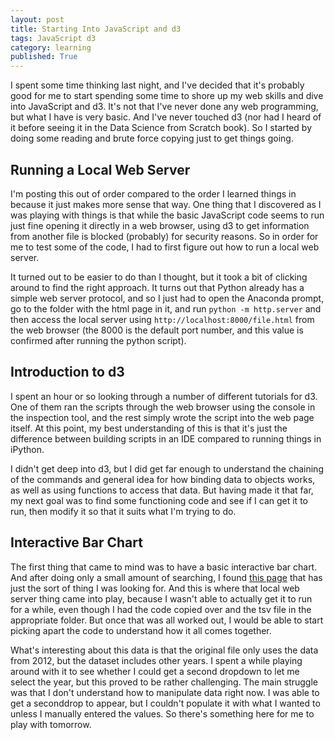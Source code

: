 ```yaml
---
layout: post
title: Starting Into JavaScript and d3
tags: JavaScript d3
category: learning
published: True
---
```


I spent some time thinking last night, and I've decided that it's probably good for me to start spending some time to shore up my web skills and dive into JavaScript and d3. It's not that I've never done any web programming, but what I have is very basic. And I've never touched d3 (nor had I heard of it before seeing it in the Data Science from Scratch book). So I started by doing some reading and brute force copying just to get things going.

## Running a Local Web Server

I'm posting this out of order compared to the order I learned things in because it just makes more sense that way. One thing that I discovered as I was playing with things is that while the basic JavaScript code seems to run just fine opening it directly in a web browser, using d3 to get information from another file is blocked (probably) for security reasons. So in order for me to test some of the code, I had to first figure out how to run a local web server.

It turned out to be easier to do than I thought, but it took a bit of clicking around to find the right approach. It turns out that Python already has a simple web server protocol, and so I just had to open the Anaconda prompt, go to the folder with the html page in it, and run ```python -m http.server``` and then access the local server using ```http://localhost:8000/file.html``` from the web browser (the 8000 is the default port number, and this value is confirmed after running the python script).

## Introduction to d3

I spent an hour or so looking through a number of different tutorials for d3. One of them ran the scripts through the web browser using the console in the inspection tool, and the rest simply wrote the script into the web page itself. At this point, my best understanding of this is that it's just the difference between building scripts in an IDE compared to running things in iPython.

I didn't get deep into d3, but I did get far enough to understand the chaining of the commands and general idea for how binding data to objects works, as well as using functions to access that data. But having made it that far, my next goal was to find some functioning code and see if I can get it to run, then modify it so that it suits what I'm trying to do.

## Interactive Bar Chart

The first thing that came to mind was to have a basic interactive bar chart. And after doing only a small amount of searching, I found [this page](http://bl.ocks.org/jonahwilliams/2f16643b999ada7b1909) that has just the sort of thing I was looking for. And this is where that local web server thing came into play, because I wasn't able to actually get it to run for a while, even though I had the code copied over and the tsv file in the appropriate folder. But once that was all worked out, I would be able to start picking apart the code to understand how it all comes together.

What's interesting about this data is that the original file only uses the data from 2012, but the dataset includes other years. I spent a while playing around with it to see whether I could get a second dropdown to let me select the year, but this proved to be rather challenging. The main struggle was that I don't understand how to manipulate data right now. I was able to get a seconddrop to appear, but I couldn't populate it with what I wanted to unless I manually entered the values. So there's something here for me to play with tomorrow.

